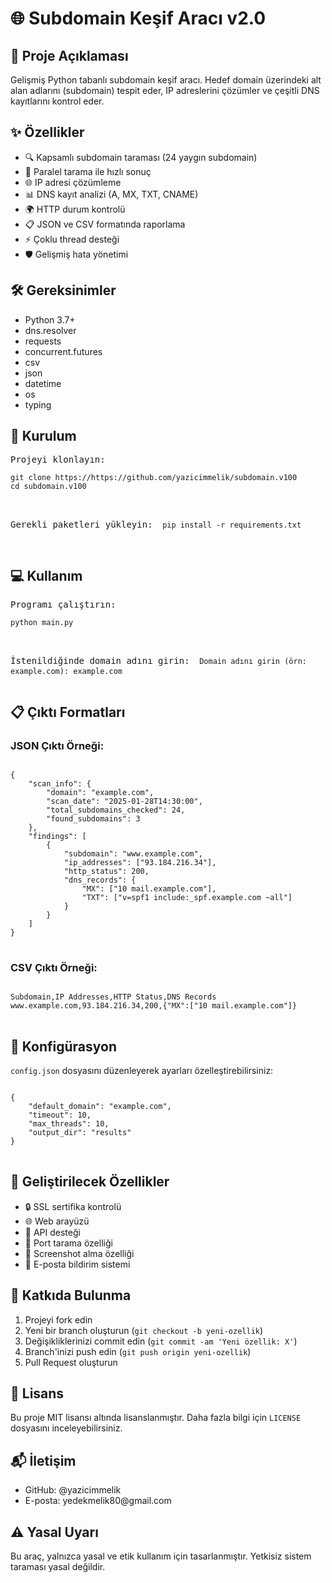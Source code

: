 <h1>🌐 Subdomain Keşif Aracı v2.0</h1>

<h2>📝 Proje Açıklaması</h2>
<p>Gelişmiş Python tabanlı subdomain keşif aracı. Hedef domain üzerindeki alt alan adlarını (subdomain) tespit eder, IP adreslerini çözümler ve çeşitli DNS kayıtlarını kontrol eder.</p>

<h2>✨ Özellikler</h2>
<ul>
    <li>🔍 Kapsamlı subdomain taraması (24 yaygın subdomain)</li>
    <li>🚀 Paralel tarama ile hızlı sonuç</li>
    <li>🌐 IP adresi çözümleme</li>
    <li>📊 DNS kayıt analizi (A, MX, TXT, CNAME)</li>
    <li>🌍 HTTP durum kontrolü</li>
    <li>📋 JSON ve CSV formatında raporlama</li>
    <li>⚡ Çoklu thread desteği</li>
    <li>🛡️ Gelişmiş hata yönetimi</li>
</ul>

<h2>🛠 Gereksinimler</h2>
<ul>
    <li>Python 3.7+</li>
    <li>dns.resolver</li>
    <li>requests</li>
    <li>concurrent.futures</li>
    <li>csv</li>
    <li>json</li>
    <li>datetime</li>
    <li>os</li>
    <li>typing</li>
</ul>

<h2>🚀 Kurulum</h2>
<pre>
Projeyi klonlayın:
<code>
git clone https://https://github.com/yazicimmelik/subdomain.v100
cd subdomain.v100
</code>

Gerekli paketleri yükleyin:
<code>
pip install -r requirements.txt
</code>
</pre>

<h2>💻 Kullanım</h2>
<pre>
Programı çalıştırın:
<code>
python main.py
</code>

İstenildiğinde domain adını girin:
<code>
Domain adını girin (örn: example.com): example.com
</code>
</pre>

<h2>📋 Çıktı Formatları</h2>
<h3>JSON Çıktı Örneği:</h3>
<pre>
<code>
{
    "scan_info": {
        "domain": "example.com",
        "scan_date": "2025-01-28T14:30:00",
        "total_subdomains_checked": 24,
        "found_subdomains": 3
    },
    "findings": [
        {
            "subdomain": "www.example.com",
            "ip_addresses": ["93.184.216.34"],
            "http_status": 200,
            "dns_records": {
                "MX": ["10 mail.example.com"],
                "TXT": ["v=spf1 include:_spf.example.com ~all"]
            }
        }
    ]
}
</code>
</pre>

<h3>CSV Çıktı Örneği:</h3>
<pre>
<code>
Subdomain,IP Addresses,HTTP Status,DNS Records
www.example.com,93.184.216.34,200,{"MX":["10 mail.example.com"]}
</code>
</pre>

<h2>🔧 Konfigürasyon</h2>
<p><code>config.json</code> dosyasını düzenleyerek ayarları özelleştirebilirsiniz:</p>
<pre>
<code>
{
    "default_domain": "example.com",
    "timeout": 10,
    "max_threads": 10,
    "output_dir": "results"
}
</code>
</pre>

<h2>🚧 Geliştirilecek Özellikler</h2>
<ul>
    <li>🔒 SSL sertifika kontrolü</li>
    <li>🌐 Web arayüzü</li>
    <li>🔌 API desteği</li>
    <li>🚪 Port tarama özelliği</li>
    <li>📸 Screenshot alma özelliği</li>
    <li>📧 E-posta bildirim sistemi</li>
</ul>

<h2>🤝 Katkıda Bulunma</h2>
<ol>
    <li>Projeyi fork edin</li>
    <li>Yeni bir branch oluşturun (<code>git checkout -b yeni-ozellik</code>)</li>
    <li>Değişikliklerinizi commit edin (<code>git commit -am 'Yeni özellik: X'</code>)</li>
    <li>Branch'inizi push edin (<code>git push origin yeni-ozellik</code>)</li>
    <li>Pull Request oluşturun</li>
</ol>

<h2>📄 Lisans</h2>
<p>Bu proje MIT lisansı altında lisanslanmıştır. Daha fazla bilgi için <code>LICENSE</code> dosyasını inceleyebilirsiniz.</p>

<h2>📬 İletişim</h2>
<ul>
    <li>GitHub: @yazicimmelik</li>
    <li>E-posta: yedekmelik80@gmail.com</li>
</ul>

<h2>⚠️ Yasal Uyarı</h2>
<p>Bu araç, yalnızca yasal ve etik kullanım için tasarlanmıştır. Yetkisiz sistem taraması yasal değildir.</p>
